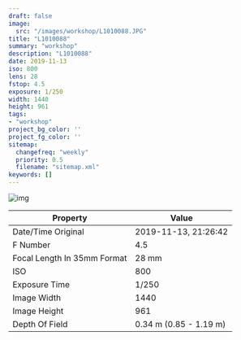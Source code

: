 ```yaml
---
draft: false
image:
  src: "/images/workshop/L1010088.JPG"
title: "L1010088"
summary: "workshop"
description: "L1010088"
date: 2019-11-13
iso: 800
lens: 28
fstop: 4.5
exposure: 1/250
width: 1440
height: 961
tags:
- "workshop"
project_bg_color: ''
project_fg_color: ''
sitemap:
  changefreq: "weekly"
  priority: 0.5
  filename: "sitemap.xml"
keywords: []
---
```


![img](/images/workshop/L1010088.JPG)


Property | Value
---------|------
Date/Time Original              | 2019-11-13, 21:26:42
F Number                        | 4.5
Focal Length In 35mm Format     | 28 mm
ISO                             | 800
Exposure Time                   | 1/250
Image Width                     | 1440
Image Height                    | 961
Depth Of Field                  | 0.34 m (0.85 - 1.19 m)
